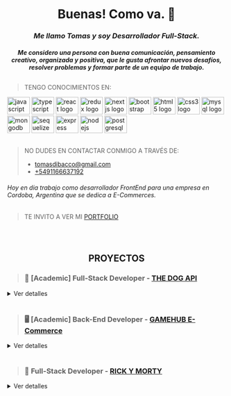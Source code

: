 **<h1 align="center">Buenas! Como va. 🧉</h1>**


*<h3 align="center">Me llamo Tomas y soy Desarrollador Full-Stack.</h3>*
*<h4 align="center">Me considero una persona con buena comunicación, pensamiento creativo, organizada y positiva, que le gusta afrontar nuevos desafíos, resolver problemas y formar parte de un equipo de trabajo.</h4>*

##
 
>  TENGO CONOCIMIENTOS EN:
<div align="left">
    <img src="https://cdn.jsdelivr.net/gh/devicons/devicon/icons/javascript/javascript-original.svg" height="40" width="52" alt="javascript logo"  />
    <img src="https://cdn.jsdelivr.net/gh/devicons/devicon/icons/typescript/typescript-original.svg" height="40" width="52" alt="typescript logo"  />
    <img src="https://cdn.jsdelivr.net/gh/devicons/devicon/icons/react/react-original.svg" height="40" width="52" alt="react logo"  />
    <img src="https://cdn.jsdelivr.net/gh/devicons/devicon/icons/redux/redux-original.svg" height="40" width="52" alt="redux logo"  />
    <img src="https://cdn.jsdelivr.net/gh/devicons/devicon/icons/nextjs/nextjs-original.svg" height="40" width="52" alt="nextjs logo"  />
    <img src="https://cdn.jsdelivr.net/gh/devicons/devicon/icons/bootstrap/bootstrap-original.svg" height="40" width="52" alt="bootstrap logo"  />
    <img src="https://cdn.jsdelivr.net/gh/devicons/devicon/icons/html5/html5-original.svg" height="40" width="52" alt="html5 logo"  />
    <img src="https://cdn.jsdelivr.net/gh/devicons/devicon/icons/css3/css3-original.svg" height="40" width="52" alt="css3 logo"  />
    <img src="https://cdn.jsdelivr.net/gh/devicons/devicon/icons/mysql/mysql-original.svg" height="40" width="52" alt="mysql logo"  />
    <img src="https://cdn.jsdelivr.net/gh/devicons/devicon/icons/mongodb/mongodb-original.svg" height="40" width="52" alt="mongodb logo"  />
    <img src="https://cdn.jsdelivr.net/gh/devicons/devicon/icons/sequelize/sequelize-original.svg" height="40" width="52" alt="sequelize logo"  />
    <img src="https://cdn.jsdelivr.net/gh/devicons/devicon/icons/express/express-original.svg" height="40" width="52" alt="express logo"  /> 
    <img src="https://cdn.jsdelivr.net/gh/devicons/devicon/icons/nodejs/nodejs-original.svg" height="40" width="52" alt="nodejs logo"  />
    <img src="https://cdn.jsdelivr.net/gh/devicons/devicon/icons/postgresql/postgresql-original.svg" height="40" width="52" alt="postgresql logo"  />
</div>

##

>  NO DUDES EN CONTACTAR CONMIGO A TRAVÉS DE:
>
>  +   [tomasdibacco@gmail.com](mailto:tomasdibacco@gmail.com)
>  +   [+5491166637192](https://wa.me/541166637192)

###### *Hoy en dia trabajo como desarrollador FrontEnd para una empresa en Cordoba, Argentina que se dedica a E-Commerces.*
 
##

>  TE INVITO A VER MI [PORTFOLIO](https://portfolio-tomas-di-bacco.vercel.app/)

##

</br>

<h2 align="center">PROYECTOS</h2>

>  ### 🐶 [Academic] Full-Stack Developer - [THE DOG API](https://app-dogs-tomas-di-bacco.vercel.app/) 

<details>
<summary>Ver detalles</summary>
 
</br>

<a href="https://app-dogs-tomas-di-bacco.vercel.app/" rel="noopener noreferrer" target="_blank">
   <img align="right" width="315" height="150" src="https://github.com/Tdibacco17/App-Proyecto-Individual-/blob/main/Imagenes/apiDog.jpg">
</a>

>  ##### Proyecto individual
> 
>  *Es una aplicación de página única, basada en una api de perros "The Dog API" con el fin de aplicar los conocimientos aprendidos en el Bootcamp realizando diferentes funcionalidades.*
>  
>  +  **Desarrollo del BackEnd con Javascript, consumiendo datos desde una API, manejo de sistema CRUD y modelado de la base de datos con Node.Js y PostgreSQL.**
>  +  **Desarrollo del FrontEnd con Javascript, modelado y creación de componentes responsive en React utilizando Redux.**

---
 
</details>


</br>

>  ### 🖥️ [Academic] Back-End Developer - [GAMEHUB E-Commerce](https://gamehub-chi.vercel.app/)

<details>
<summary>Ver detalles</summary>
 
</br>

<a href="https://gamehub-chi.vercel.app/" rel="noopener noreferrer" target="_blank">
   <img align="right" width="315" height="150" src="https://github.com/Tdibacco17/App-Proyecto-Grupal-/blob/main/Imagenes/gamehub.jpg">
</a>

>  ##### Proyecto grupal
>
>  *Es una aplicación web que ha sido pensada para la compra y venta de productos de computación.
Cuenta con Carrito de compras, custom PC builder, wishlist, filtrado y paginado de productos, implementación de mercado pago, registro de usuarios y distintos roles para su navegación, "User" para la compra de productos, "Admin" para llevar un control de las ventas, stock y usuarios. Y "Owner" como dueño de la misma.*
> 
> +  **Desarrollo del BackEnd con Javascript, metodología de trabajo tipo scrum. Modelado de la base de datos con Node.Js y Mongoose, manejo de sistema CRUD y seguridad de datos con deploy en MongoDB.**
> +  **Desarrollo del FrontEnd con Javascript, metodologia de trabajo tipo scrum. Creación de componentes en React.**

---

</details>

</br>

>  ### 🧪 Full-Stack Developer - [RICK Y MORTY](https://rick-y-morty-tomas-di-bacco.vercel.app/)

<details>
<summary>Ver detalles</summary>
 
</br>

<a href="https://rick-y-morty-tomas-di-bacco.vercel.app/" rel="noopener noreferrer" target="_blank">
   <img align="right" width="315" height="150" src="https://github.com/Tdibacco17/Rick-y-Morty/blob/main/Imagenes/rickYmorty.jpg">
</a>

>  ##### Proyecto individual
>  
>  *Es una aplicación de página única, basada en la api de rick y morty "The Rick and Morty API" con el fin de repasar los conocimientos aprendidos en el Bootcamp realizando diferentes funcionalidades.*
>
> +  **Desarrollo del BackEnd con Javascript, consumiendo datos desde una API, manejo de sistema CRUD y modelado de la base de datos con Node.Js y PostgreSQL.**
> +  **Desarrollo del FrontEnd con Javascript, modelado y creación de componentes responsive en React utilizando Redux.**

---

</details>
